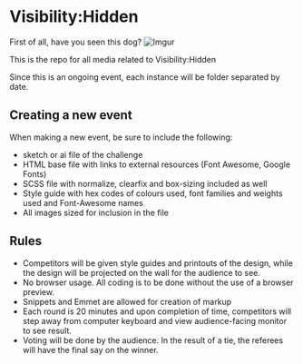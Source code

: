 # Visibility:Hidden

First of all, have you seen this dog?
![Imgur](http://i.imgur.com/jv2JduP.jpg)

This is the repo for all media related to Visibility:Hidden

Since this is an ongoing event, each instance will be folder separated by date.

## Creating a new event

When making a new event, be sure to include the following:

* sketch or ai file of the challenge
* HTML base file with links to external resources (Font Awesome, Google Fonts)
* SCSS file with normalize, clearfix and box-sizing included as well
* Style guide with hex codes of colours used, font families and weights used and Font-Awesome names
* All images sized for inclusion in the file

## Rules

* Competitors will be given style guides and printouts of the design, while the design will be projected on the wall for the audience to see.
* No browser usage. All coding is to be done without the use of a browser preview.
* Snippets and Emmet are allowed for creation of markup
* Each round is 20 minutes and upon completion of time, competitors will step away from computer keyboard and view audience-facing monitor to see result.
* Voting will be done by the audience. In the result of a tie, the referees will have the final say on the winner.